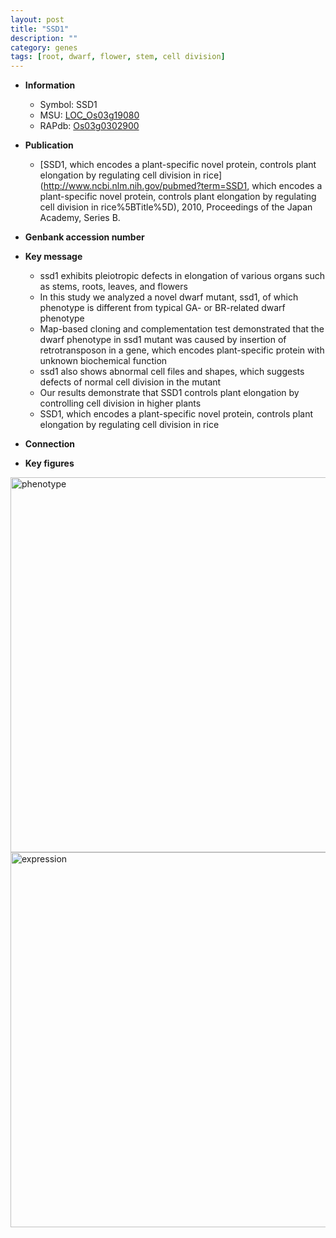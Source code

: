 ```yaml
---
layout: post
title: "SSD1"
description: ""
category: genes
tags: [root, dwarf, flower, stem, cell division]
---
```


* **Information**  
    + Symbol: SSD1  
    + MSU: [LOC_Os03g19080](http://rice.plantbiology.msu.edu/cgi-bin/ORF_infopage.cgi?orf=LOC_Os03g19080)  
    + RAPdb: [Os03g0302900](http://rapdb.dna.affrc.go.jp/viewer/gbrowse_details/irgsp1?name=Os03g0302900)  

* **Publication**  
    + [SSD1, which encodes a plant-specific novel protein, controls plant elongation by regulating cell division in rice](http://www.ncbi.nlm.nih.gov/pubmed?term=SSD1, which encodes a plant-specific novel protein, controls plant elongation by regulating cell division in rice%5BTitle%5D), 2010, Proceedings of the Japan Academy, Series B.

* **Genbank accession number**  

* **Key message**  
    + ssd1 exhibits pleiotropic defects in elongation of various organs such as stems, roots, leaves, and flowers
    + In this study we analyzed a novel dwarf mutant, ssd1, of which phenotype is different from typical GA- or BR-related dwarf phenotype
    + Map-based cloning and complementation test demonstrated that the dwarf phenotype in ssd1 mutant was caused by insertion of retrotransposon in a gene, which encodes plant-specific protein with unknown biochemical function
    + ssd1 also shows abnormal cell files and shapes, which suggests defects of normal cell division in the mutant
    + Our results demonstrate that SSD1 controls plant elongation by controlling cell division in higher plants
    + SSD1, which encodes a plant-specific novel protein, controls plant elongation by regulating cell division in rice

* **Connection**  

* **Key figures**  
<img src="https://funricegenes.github.io/images/SSD1.pheno.png" alt="phenotype"  style="width: 600px;"/>

<img src="https://funricegenes.github.io/images/SSD1.exp.png" alt="expression"  style="width: 600px;"/>


